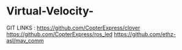 # Virtual-Velocity-
GIT LINKS :
https://github.com/CopterExpress/clover
https://github.com/CopterExpress/ros_led
https://github.com/ethz-asl/mav_comm
